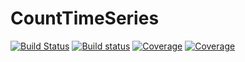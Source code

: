 # CountTimeSeries

[![Build Status](https://travis-ci.com/ManuelStapper/CountTimeSeries.jl.svg?branch=master)](https://travis-ci.com/ManuelStapper/CountTimeSeries.jl)
[![Build status](https://ci.appveyor.com/api/projects/status/frnihr2qw4328rnf?svg=true)](https://ci.appveyor.com/project/ManuelStapper/counttimeseries-jl-xqtaf)
[![Coverage](https://codecov.io/gh/ManuelStapper/CountTimeSeries.jl/branch/master/graph/badge.svg)](https://codecov.io/gh/ManuelStapper/CountTimeSeries.jl)
[![Coverage](https://coveralls.io/repos/github/ManuelStapper/CountTimeSeries.jl/badge.svg?branch=master)](https://coveralls.io/github/ManuelStapper/CountTimeSeries.jl?branch=master)
